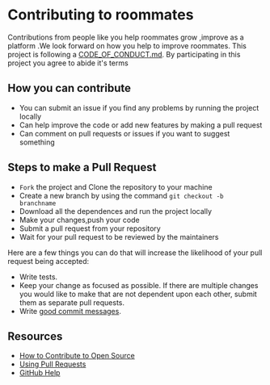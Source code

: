 # Contributing to roommates
Contributions from people like you help roommates grow ,improve as a platform .We look forward on how you help to improve roommates.
This project is following a [CODE_OF_CONDUCT.md](https://github.com/mellofordev/roommates/blob/main/CODE_OF_CONDUCT.md). By participating in this project you agree to abide
it's terms
## How you can contribute
- You can submit an issue if you find any problems by running the project locally 
- Can help improve the code or add new features by making a pull request 
- Can comment on pull requests or issues if you want to suggest something
## Steps to make a Pull Request
- <code>Fork</code> the project and Clone the repository to your machine
- Create a new branch by using the command <code>git checkout -b branchname</code>
- Download all the dependences and run the project locally
- Make your changes,push your code 
- Submit a pull request from your repository 
- Wait for your pull request to be reviewed by the maintainers

Here are a few things you can do that will increase the likelihood of your pull request being accepted:
- Write tests.
- Keep your change as focused as possible. If there are multiple changes you would like to make that are not dependent upon each other, submit them as separate pull requests.
- Write [good commit messages](http://tbaggery.com/2008/04/19/a-note-about-git-commit-messages.html).

## Resources

- [How to Contribute to Open Source](https://opensource.guide/how-to-contribute/)
- [Using Pull Requests](https://help.github.com/articles/about-pull-requests/)
- [GitHub Help](https://help.github.com)
